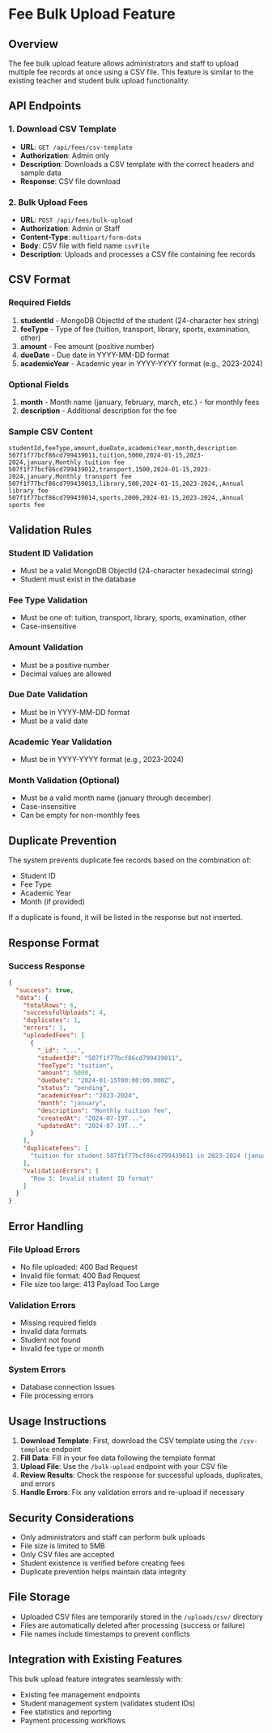 # Fee Bulk Upload Feature

## Overview
The fee bulk upload feature allows administrators and staff to upload multiple fee records at once using a CSV file. This feature is similar to the existing teacher and student bulk upload functionality.

## API Endpoints

### 1. Download CSV Template
- **URL**: `GET /api/fees/csv-template`
- **Authorization**: Admin only
- **Description**: Downloads a CSV template with the correct headers and sample data
- **Response**: CSV file download

### 2. Bulk Upload Fees
- **URL**: `POST /api/fees/bulk-upload`
- **Authorization**: Admin or Staff
- **Content-Type**: `multipart/form-data`
- **Body**: CSV file with field name `csvFile`
- **Description**: Uploads and processes a CSV file containing fee records

## CSV Format

### Required Fields
1. **studentId** - MongoDB ObjectId of the student (24-character hex string)
2. **feeType** - Type of fee (tuition, transport, library, sports, examination, other)
3. **amount** - Fee amount (positive number)
4. **dueDate** - Due date in YYYY-MM-DD format
5. **academicYear** - Academic year in YYYY-YYYY format (e.g., 2023-2024)

### Optional Fields
1. **month** - Month name (january, february, march, etc.) - for monthly fees
2. **description** - Additional description for the fee

### Sample CSV Content
```csv
studentId,feeType,amount,dueDate,academicYear,month,description
507f1f77bcf86cd799439011,tuition,5000,2024-01-15,2023-2024,january,Monthly tuition fee
507f1f77bcf86cd799439012,transport,1500,2024-01-15,2023-2024,january,Monthly transport fee
507f1f77bcf86cd799439013,library,500,2024-01-15,2023-2024,,Annual library fee
507f1f77bcf86cd799439014,sports,2000,2024-01-15,2023-2024,,Annual sports fee
```

## Validation Rules

### Student ID Validation
- Must be a valid MongoDB ObjectId (24-character hexadecimal string)
- Student must exist in the database

### Fee Type Validation
- Must be one of: tuition, transport, library, sports, examination, other
- Case-insensitive

### Amount Validation
- Must be a positive number
- Decimal values are allowed

### Due Date Validation
- Must be in YYYY-MM-DD format
- Must be a valid date

### Academic Year Validation
- Must be in YYYY-YYYY format (e.g., 2023-2024)

### Month Validation (Optional)
- Must be a valid month name (january through december)
- Case-insensitive
- Can be empty for non-monthly fees

## Duplicate Prevention
The system prevents duplicate fee records based on the combination of:
- Student ID
- Fee Type
- Academic Year
- Month (if provided)

If a duplicate is found, it will be listed in the response but not inserted.

## Response Format

### Success Response
```json
{
  "success": true,
  "data": {
    "totalRows": 6,
    "successfulUploads": 4,
    "duplicates": 1,
    "errors": 1,
    "uploadedFees": [
      {
        "_id": "...",
        "studentId": "507f1f77bcf86cd799439011",
        "feeType": "tuition",
        "amount": 5000,
        "dueDate": "2024-01-15T00:00:00.000Z",
        "status": "pending",
        "academicYear": "2023-2024",
        "month": "january",
        "description": "Monthly tuition fee",
        "createdAt": "2024-07-19T...",
        "updatedAt": "2024-07-19T..."
      }
    ],
    "duplicateFees": [
      "tuition for student 507f1f77bcf86cd799439011 in 2023-2024 (january)"
    ],
    "validationErrors": [
      "Row 3: Invalid student ID format"
    ]
  }
}
```

## Error Handling

### File Upload Errors
- No file uploaded: 400 Bad Request
- Invalid file format: 400 Bad Request
- File size too large: 413 Payload Too Large

### Validation Errors
- Missing required fields
- Invalid data formats
- Student not found
- Invalid fee type or month

### System Errors
- Database connection issues
- File processing errors

## Usage Instructions

1. **Download Template**: First, download the CSV template using the `/csv-template` endpoint
2. **Fill Data**: Fill in your fee data following the template format
3. **Upload File**: Use the `/bulk-upload` endpoint with your CSV file
4. **Review Results**: Check the response for successful uploads, duplicates, and errors
5. **Handle Errors**: Fix any validation errors and re-upload if necessary

## Security Considerations

- Only administrators and staff can perform bulk uploads
- File size is limited to 5MB
- Only CSV files are accepted
- Student existence is verified before creating fees
- Duplicate prevention helps maintain data integrity

## File Storage

- Uploaded CSV files are temporarily stored in the `/uploads/csv/` directory
- Files are automatically deleted after processing (success or failure)
- File names include timestamps to prevent conflicts

## Integration with Existing Features

This bulk upload feature integrates seamlessly with:
- Existing fee management endpoints
- Student management system (validates student IDs)
- Fee statistics and reporting
- Payment processing workflows
